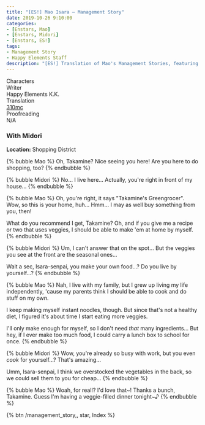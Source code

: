 ```yaml
---
title: "[ES!] Mao Isara – Management Story"
date: 2019-10-26 9:10:00
categories:
- [Enstars, Mao]
- [Enstars, Midori]
- [Enstars, ES!]
tags:
- Management Story
- Happy Elements Staff
description: "[ES!] Translation of Mao's Management Stories, featuring Midori."
---
```

<div class="three-wrapper" style="--storyColor:#965e7d;--storyColor-rgb:150,94,125;--storyColor-h:326.8;--storyColor-s: 23%;--storyColor-l:47.8%;">
    <div class="info-area">
        <div class="info">
            <div class="info-item characters">
                <div class="label">
                    Characters
                </div>
                <div class="value">
								<a href="/categories/Enstars/Mao" character="Mao"></a>
                <a href="/categories/Enstars/Midori" character="Midori"></a>
                </div>
            </div>
            <div class="info-item one">
                <div class="label">
                    Writer
                </div>
                <div class="value">
                    Happy Elements K.K.
                </div>
            </div>
            <div class="info-item two">
                <div class="label">
                    Translation
                </div>
                <div class="value">
                    <a href="/about">310mc</a>
                </div>
            </div>
            <div class="info-item three">
                <div class="label">
                   Proofreading
                </div>
                <div class="value">
                    N/A
                </div>
            </div>
        </div>
    </div>
</div>

<!-- more -->

### With Midori

<div class="msr-location">
    <p><span><b>Location:</b> Shopping District</span></p>
</div>

{% bubble Mao %}
Oh, Takamine? Nice seeing you here! Are you here to do shopping, too?
{% endbubble %}

{% bubble Midori %}
No… I live here… Actually, you're right in front of my house…
{% endbubble %}

{% bubble Mao %}
Oh, you're right, it says "Takamine's Greengrocer". Wow, so this is your home, huh… Hmm… I may as well buy something from you, then!

What do you recommend I get, Takamine? Oh, and if you give me a recipe or two that uses veggies, I should be able to make 'em at home by myself.
{% endbubble %}

{% bubble Midori %}
Um, I can't answer that on the spot… But the veggies you see at the front are the seasonal ones…

Wait a sec, Isara-senpai, you make your own food…? Do you live by yourself…?
{% endbubble %}

{% bubble Mao %}
Nah, I live with my family, but I grew up living my life independently, 'cause my parents think I should be able to cook and do stuff on my own.

I keep making myself instant noodles, though. But since that's not a healthy diet, I figured it's about time I start eating more veggies.

I'll only make enough for myself, so I don't need *that* many ingredients… But hey, if I ever make too much food, I could carry a lunch box to school for once.
{% endbubble %}

{% bubble Midori %}
Wow, you're already so busy with work, but you even *cook* for yourself…? That's amazing…

Umm, Isara-senpai, I think we overstocked the vegetables in the back, so we could sell them to you for cheap…
{% endbubble %}

{% bubble Mao %}
Woah, for real!? I'd love that\~! Thanks a bunch, Takamine. Guess I'm having a veggie-filled dinner tonight\~♪
{% endbubble %}

<div toc>{% btn /management_story,, star, Index %}</div>
